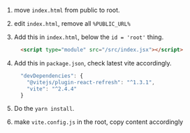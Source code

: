 1. move `index.html` from public to root. 
2. edit `index.html`, remove all `%PUBLIC_URL%`
3. Add this in `index.html`, below the `id = 'root'` thing. 
    ```html
      <script type="module" src="/src/index.jsx"></script>
    ```
    
4. Add this in `package.json`, check latest vite accordingly.
    ```js
      "devDependencies": {
        "@vitejs/plugin-react-refresh": "^1.3.1",
        "vite": "^2.4.4"
      }
    ```
5. Do the `yarn install`.
6. make `vite.config.js` in the root, copy content accordingly 
